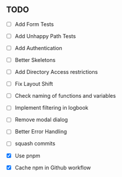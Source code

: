 ## TODO

- [ ] Add Form Tests
- [ ] Add Unhappy Path Tests
- [ ] Add Authentication
- [ ] Better Skeletons
- [ ] Add Directory Access restrictions
- [ ] Fix Layout Shift
- [ ] Check naming of functions and variables
- [ ] Implement filtering in logbook
- [ ] Remove modal dialog
- [ ] Better Error Handling
- [ ] squash commits

- [x] Use pnpm
- [x] Cache npm in Github workflow
